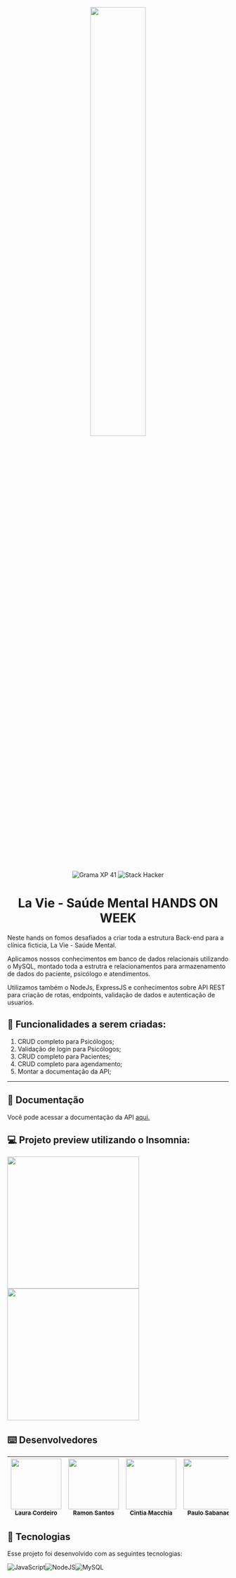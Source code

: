 <p align="center">
  <img src="https://user-images.githubusercontent.com/90655270/161388302-145d58d6-723a-4dc1-97e7-80133dfa4c3a.png" width="50%">
</p>


<p align="center">
  <img alt="Grama XP 41" src="https://img.shields.io/static/v1?label=XP&message=41&color=success&labelColor=grey">

  <img alt="Stack Hacker" src="https://img.shields.io/static/v1?label=stack&message=hacker&color=success&labelColor=grey">



<h1 align="center">La Vie - Saúde Mental HANDS ON WEEK </h1>

Neste hands on fomos desafiados a criar toda a estrutura Back-end para a clínica ficticia, La Vie - Saúde Mental.

Aplicamos nossos conhecimentos em banco de dados relacionais utilizando o MySQL, montado toda a estrutra e relacionamentos para armazenamento de dados do paciente, psicólogo e atendimentos.

Utilizamos também o NodeJs, ExpressJS e conhecimentos sobre API REST para criação de rotas, endpoints, validação de dados e autenticação de usuarios.

## :memo: Funcionalidades a serem criadas: 

1. CRUD completo para Psicólogos;
2. Validação de login para Psicólogos;
3. CRUD completo para Pacientes;
4. CRUD completo para agendamento;
5. Montar a documentação da API;

---


## :page_with_curl: Documentação

Você pode acessar a documentação da API [aqui.](https://)

## :computer: Projeto preview utilizando o Insomnia:

<img src="https" width=300> <img src="https" width=300>


## :keyboard: Desenvolvedores
[<img src="https://avatars.githubusercontent.com/u/92588463?v=4" width=115> <br> <sub>Laura Cordeiro </sub>](https://github.com/laura-cordeiro) | [<img src="https://avatars.githubusercontent.com/u/90655270?v=4" width=115> <br> <sub>Ramon Santos</sub>](https://github.com/RamonesQ) | [<img src="https://avatars.githubusercontent.com/u/89550095?v=4" width=115> <br> <sub>Cintia Macchia </sub>](https://github.com/CintiaMacchia) | [<img src="https://avatars.githubusercontent.com/u/100443496?v=4 " width=115> <br> <sub>Paulo Sabanae</sub>](https://github.com/psabanae) | [<img src="https://avatars.githubusercontent.com/u/84211994?v=4" width=115> <br> <sub>Célio</sub>](https://github.com/csz8) 
| :---: | :---: | :---: | :---: | :---: |


## :rocket: Tecnologias
Esse projeto foi desenvolvido com as seguintes tecnologias:

![JavaScript](https://img.shields.io/badge/-JavaScipt-yellow)![NodeJS](https://img.shields.io/badge/-NODE.JS-brightgreen)![MySQL](https://img.shields.io/badge/-MySQL-blue)
